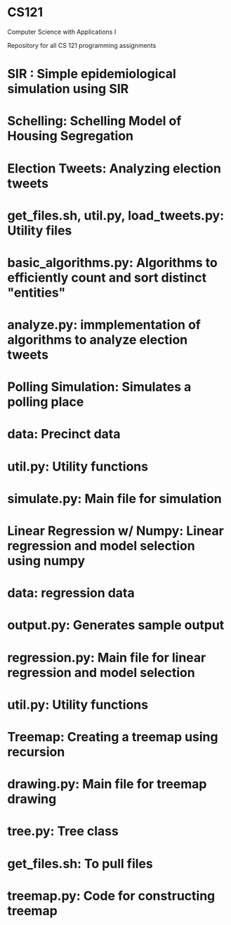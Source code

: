 # CS121
Computer Science with Applications I

Repository for all CS 121 programming assignments

# SIR : Simple epidemiological simulation using SIR
# Schelling: Schelling Model of Housing Segregation
# Election Tweets: Analyzing election tweets 
  # get_files.sh, util.py, load_tweets.py: Utility files
  # basic_algorithms.py: Algorithms to efficiently count and sort distinct "entities"
  # analyze.py: immplementation of algorithms to analyze election tweets
# Polling Simulation: Simulates a polling place
  # data: Precinct data
  # util.py: Utility functions
  # simulate.py: Main file for simulation
# Linear Regression w/ Numpy: Linear regression and model selection using numpy
  # data: regression data
  # output.py: Generates sample output
  # regression.py: Main file for linear regression and model selection
  # util.py: Utility functions
# Treemap: Creating a treemap using recursion
  # drawing.py: Main file for treemap drawing
  # tree.py: Tree class
  # get_files.sh: To pull files
  # treemap.py: Code for constructing treemap
